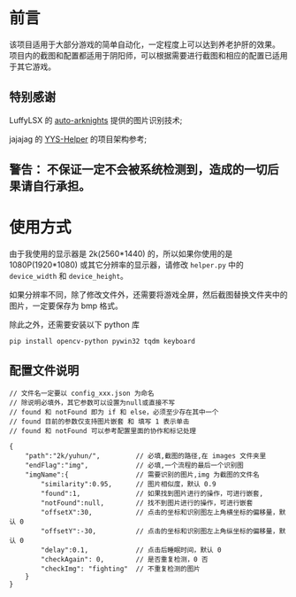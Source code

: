 # 前言
该项目适用于大部分游戏的简单自动化，一定程度上可以达到养老护肝的效果。  
项目内的截图和配置都适用于阴阳师，可以根据需要进行截图和相应的配置已适用于其它游戏。  

## 特别感谢
LuffyLSX 的 [auto-arknights](https://github.com/LuffyLSX/auto-arknights) 提供的图片识别技术;    

jajajag 的 [YYS-Helper](https://github.com/jajajag/YYS-Helper) 的项目架构参考;


## **警告：** 不保证一定不会被系统检测到，造成的一切后果请自行承担。  

# 使用方式
由于我使用的显示器是 2k(2560\*1440) 的，所以如果你使用的是 1080P(1920\*1080) 或其它分辨率的显示器，请修改 `helper.py` 中的 `device_width` 和 `device_height`。   

如果分辨率不同，除了修改文件外，还需要将游戏全屏，然后截图替换文件夹中的图片，一定要保存为 bmp 格式。 

除此之外，还需要安装以下 python 库
```
pip install opencv-python pywin32 tqdm keyboard
```

## 配置文件说明
```
// 文件名一定要以 config_xxx.json 为命名
// 除说明必填外，其它参数可以设置为null或直接不写
// found 和 notFound 即为 if 和 else，必须至少存在其中一个
// found 目前的参数仅支持图片嵌套 和 填写 1 表示单击
// found 和 notFound 可以参考配置里面的协作和标记处理

{
    "path":"2k/yuhun/",         // 必填,截图的路径,在 images 文件夹里
    "endFlag":"img",            // 必填,一个流程的最后一个识别图
    "imgName":{                 // 需要识别的图片,img 为截图的文件名
        "similarity":0.95,      // 图片相似度，默认 0.9
        "found":1,              // 如果找到图片进行的操作，可进行嵌套,
        "notFound":null,        // 找不到图片进行的操作，可进行嵌套
        "offsetX":30,           // 点击的坐标和识别图左上角横坐标的偏移量，默认 0
        "offsetY":-30,          // 点击的坐标和识别图左上角纵坐标的偏移量，默认 0
        "delay":0.1,            // 点击后睡眠时间，默认 0
        "checkAgain": 0,        // 是否重复检测，0 否
        "checkImg": "fighting"  // 不重复检测的图片
    }
}
```
